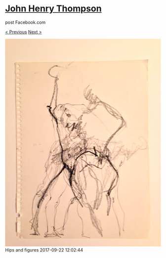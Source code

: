 # [John Henry Thompson](../README.md)
post Facebook.com

[< Previous](2017-09-22-1.md) [Next >](2017-09-22-3.md)

[![](../media/2017-09-22/Timeline-Photos-Hips-and-figures.jpg)](../README.md)
Hips and figures
2017-09-22 12:02:44